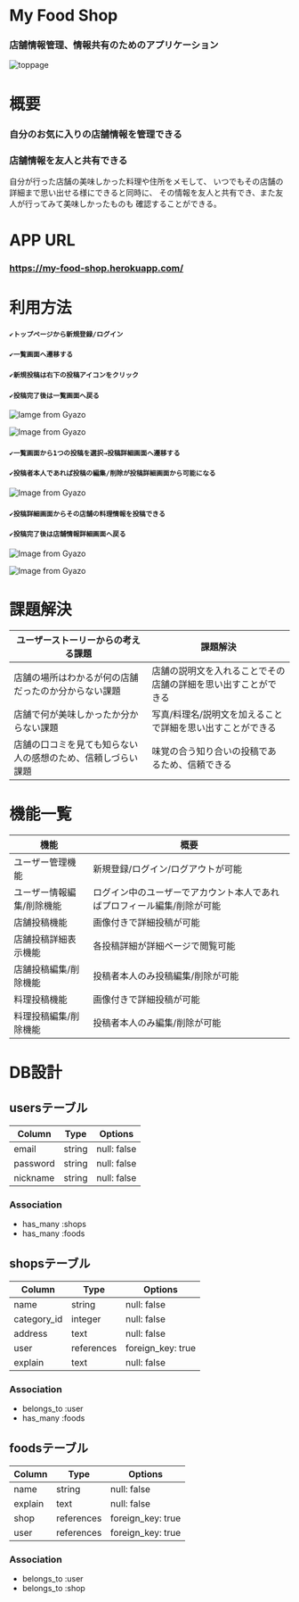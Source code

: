 # My Food Shop
### 店舗情報管理、情報共有のためのアプリケーション

![toppage](https://i.gyazo.com/dacc78415951482c5887e2922cd223e4.jpg)



# 概要

### 自分のお気に入りの店舗情報を管理できる
### 店舗情報を友人と共有できる

自分が行った店舗の美味しかった料理や住所をメモして、
いつでもその店舗の詳細まで思い出せる様にできると同時に、
その情報を友人と共有でき、また友人が行ってみて美味しかったものも
確認することができる。


# APP URL
### **https://my-food-shop.herokuapp.com/**

# 利用方法

#### `✔トップページから新規登録/ログイン`
#### `✔一覧画面へ遷移する`
#### `✔新規投稿は右下の投稿アイコンをクリック`
#### `✔投稿完了後は一覧画面へ戻る`<br>
![Iamge from Gyazo](https://i.gyazo.com/f07f54ecba76dd2cf509e7915687a0a8.gif)

![Image from Gyazo](https://i.gyazo.com/135adcc0c54f7f93e30e97ccf445fa3b.gif)
<br>

#### `✔一覧画面から1つの投稿を選択→投稿詳細画面へ遷移する`
#### `✔投稿者本人であれば投稿の編集/削除が投稿詳細画面から可能になる`<br>
![Image from Gyazo](https://i.gyazo.com/050618e4ab9039b975768aea7930b8cf.gif)
<br>

#### `✔投稿詳細画面からその店舗の料理情報を投稿できる`
#### `✔投稿完了後は店舗情報詳細画面へ戻る`
![Image from Gyazo](https://i.gyazo.com/e4c3603eb4fe7cf66de871d7d747d174.gif)

![Image from Gyazo](https://i.gyazo.com/96ddc0d6cadfd274aef4527b23351def.gif)



# 課題解決
| ユーザーストーリーからの考える課題 | 課題解決 |
| ---------------------------- |-------- |
| 店舗の場所はわかるが何の店舗だったのか分からない課題 | 店舗の説明文を入れることでその店舗の詳細を思い出すことができる |
| 店舗で何が美味しかったか分からない課題 | 写真/料理名/説明文を加えることで詳細を思い出すことができる |
| 店舗の口コミを見ても知らない人の感想のため、信頼しづらい課題 | 味覚の合う知り合いの投稿であるため、信頼できる |


# 機能一覧
| 機能 | 概要 |
| ------------- | ----------------------------- |
| ユーザー管理機能 | 新規登録/ログイン/ログアウトが可能 |
| ユーザー情報編集/削除機能 | ログイン中のユーザーでアカウント本人であればプロフィール編集/削除が可能 |
| 店舗投稿機能 | 画像付きで詳細投稿が可能 |
| 店舗投稿詳細表示機能 | 各投稿詳細が詳細ページで閲覧可能 |
| 店舗投稿編集/削除機能 | 投稿者本人のみ投稿編集/削除が可能 |
| 料理投稿機能 | 画像付きで詳細投稿が可能 |
| 料理投稿編集/削除機能 | 投稿者本人のみ編集/削除が可能 |


# DB設計

## usersテーブル

| Column     | Type       | Options     |
| ---------- | ---------- | ----------- |
| email      | string     | null: false |
| password   | string     | null: false |
| nickname   | string     | null: false |

### Association
- has_many :shops
- has_many :foods

## shopsテーブル

| Column      | Type       | Options           |
| ----------  | ---------- | ----------------- |
| name        | string     | null: false       |
| category_id | integer    | null: false       |
| address     | text       | null: false       |
| user        | references | foreign_key: true |
| explain     | text       | null: false       |

### Association
- belongs_to :user
- has_many :foods

## foodsテーブル

| Column      | Type       | Options           |
| ----------  | ---------- | ----------------- |
| name        | string     | null: false       |
| explain     | text       | null: false       |
| shop        | references | foreign_key: true |
| user        | references | foreign_key: true |

### Association
- belongs_to :user
- belongs_to :shop